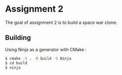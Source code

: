 # Assignment 2 

The goal of assignment 2 is to build a space war clone.

## Building

Using Ninja as a generator with CMake :

```sh
$ cmake -S . -B build -G Ninja
$ cd build
$ ninja
```

